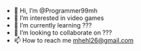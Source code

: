 - 👋 Hi, I’m @Programmer99mh
- 👀 I’m interested in video games
- 🌱 I’m currently learning ???
- 💞️ I’m looking to collaborate on ???
- 📫 How to reach me mhehl26@gmail.com

<!---
Programmer99mh/Programmer99mh is a ✨ special ✨ repository because its `README.md` (this file) appears on your GitHub profile.
You can click the Preview link to take a look at your changes.
--->
